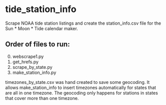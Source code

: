 # tide_station_info
Scrape NOAA tide station listings and create the station_info.csv file for the Sun * Moon * Tide calendar maker.

## Order of files to run:
0. webscrape1.py
1. get_hrefs.py
2. scrape_by_state.py
3. make_station_info.py

timezones_by_state.csv was hand created to save some geocoding. It allows make_station_info to insert timezones automatically for states that are all in one timezone. The geocoding only happens for stations in states that cover more than one timezone.
